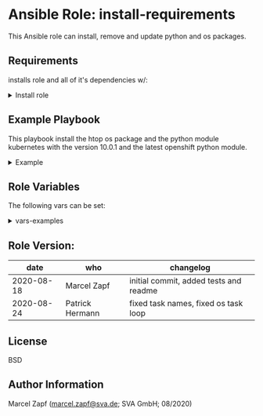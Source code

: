Ansible Role: install-requirements
=========

This Ansible role can install, remove and update python and os packages.

Requirements
------------

installs role and all of it's dependencies w/:

<details><summary>Install role</summary>

```
cat <<EOF > /tmp/requirements.yaml
- src: git@codehub.sva.de:Lab/stuttgart-things/supporting-roles/install-requirements.git
  scm: git
EOF
ansible-galaxy install -r /tmp/requirements.yaml --force
rm -rf /tmp/requirements.yaml
```
</details>

Example Playbook
----------------

This playbook install the htop os package and the python module kubernetes with the version 10.0.1 and the latest openshift python module.

<details><summary>Example</summary>
<br/>
Playbook: install-requirements.yml

```
---
- hosts: localhost
  gather_facts: true
  become: true
  vars:
    update_packages: true
    os_packages:
      - htop
    python_modules:
      - name: kubernetes
        version: 10.0.1
      - name: openshift
  
  roles:
   - install-requirements
```

Playbook execution:
```
ansible-playbook -i inventory install-reqierements.yml
```
</details>

Role Variables
--------------

The following vars can be set:

<details><summary>vars-examples</summary>
<br/>

```
vars:
  update_packages: true     # set for update or not update your os packages (update_packages: true/ false)
  os_packages:
    - name: htop            # the os package that you want to install. If not set, no os package will be installed. (os_packages: <package_name>)
  python_modules:
    - name: kubernetes      # the pip package that you want to install. If not set, no os package will be installed. If pip doesn't exist, it will be installed automatically. The pip version is decided based on the python version that is used by ansible on the target host.
      version: 10.0.1       # - python_modules: <package_name>
    - name: openshift       #   version: <package_version>
    
```
</details>

## Role Version:
| date  | who | changelog |
|---|---|---|
|2020-08-18   | Marcel Zapf   | initial commit, added tests and readme
|2020-08-24   | Patrick Hermann  | fixed task names, fixed os task loop


License
-------

BSD

Author Information
------------------

Marcel Zapf (marcel.zapf@sva.de; SVA GmbH; 08/2020)

